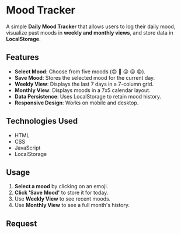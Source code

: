 # Mood Tracker

A simple **Daily Mood Tracker** that allows users to log their daily mood, visualize past moods in **weekly and monthly views**, and store data in **LocalStorage**.

## Features
- **Select Mood**: Choose from five moods (😊 🤩 😐 😔 😠).
- **Save Mood**: Stores the selected mood for the current day.
- **Weekly View**: Displays the last 7 days in a 7-column grid.
- **Monthly View**: Displays moods in a 7x5 calendar layout.
- **Data Persistence**: Uses LocalStorage to retain mood history.
- **Responsive Design**: Works on mobile and desktop.

## Technologies Used
- HTML
- CSS
- JavaScript 
- LocalStorage


## Usage
1. **Select a mood** by clicking on an emoji.
2. **Click 'Save Mood'** to store it for today.
3. Use **Weekly View** to see recent moods.
4. Use **Monthly View** to see a full month's history.

## Request

